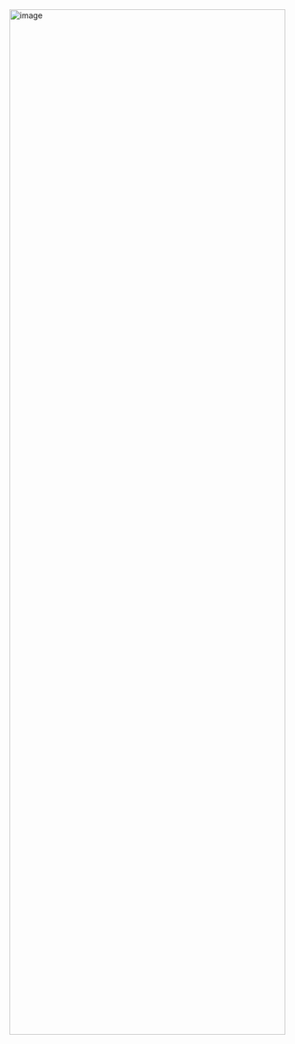<img width="486" height="1804" alt="image" src="https://github.com/user-attachments/assets/d0fe75bf-dc98-4419-acfb-f89f7ae7f5b9" />
